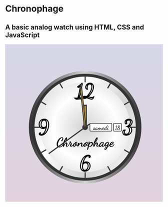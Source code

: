 # Chronophage #

## A basic analog watch using HTML, CSS and JavaScript ##

![Chronophage](clock.png)